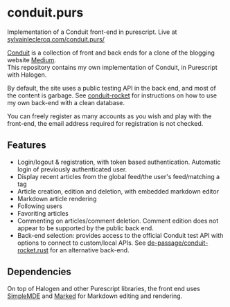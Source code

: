 # conduit.purs
Implementation of a Conduit front-end in purescript. Live at [sylvainleclercq.com/conduit.purs/](https://sylvainleclercq.com/conduit.purs/)

[Conduit](https://github.com/gothinkster/realworld) is a collection of front and back ends for a clone of the blogging website [Medium](https://medium.com/).  
This repository contains my own implementation of Conduit, in Purescript with Halogen.

By default, the site uses a public testing API in the back end, and most of the content is garbage. See [conduit-rocket](https://github.com/de-passage/conduit-rocket.rust) for instructions on how to use my own back-end with a clean database.

You can freely register as many accounts as you wish and play with the front-end, the email address required for registration is not checked.

## Features
* Login/logout & registration, with token based authentication. Automatic login of previously authenticated user.
* Display recent articles from the global feed/the user's feed/matching a tag
* Article creation, edition and deletion, with embedded markdown editor
* Markdown article rendering
* Following users 
* Favoriting articles
* Commenting on articles/comment deletion. Comment edition does not appear to be supported by the public back end.
* Back-end selection: provides access to the official Conduit test API with options to connect to custom/local APIs. See [de-passage/conduit-rocket.rust](https://github.com/de-passage/conduit-rocket.rust) for an alternative back-end.

## Dependencies
On top of Halogen and other Purescript libraries, the front end uses [SimpleMDE](https://github.com/sparksuite/simplemde-markdown-editor) and [Marked](https://github.com/markedjs/marked) for Markdown editing and rendering.
